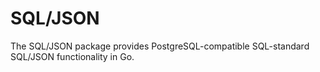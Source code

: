 SQL/JSON
========

The SQL/JSON package provides PostgreSQL-compatible SQL-standard SQL/JSON
functionality in Go.
